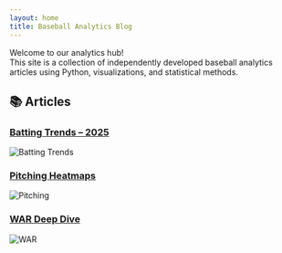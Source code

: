 ```yaml
---
layout: home
title: Baseball Analytics Blog
---
```


Welcome to our analytics hub!  
This site is a collection of independently developed baseball analytics articles using Python, visualizations, and statistical methods.

## 📚 Articles

### [Batting Trends – 2025](https://github.com/your-org/batting-trends-2025)
![Batting Trends](assets/images/batting-trends-2025.png)

### [Pitching Heatmaps](https://github.com/your-org/pitching-heatmaps)
![Pitching](assets/images/pitching-heatmaps.png)

### [WAR Deep Dive](https://github.com/your-org/war-analysis)
![WAR](assets/images/war-deep-dive.png)

